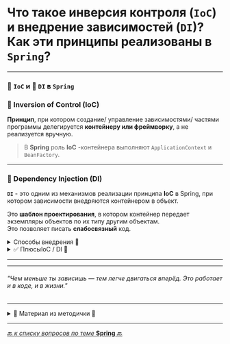 # Что такое инверсия контроля (`IoC`) и внедрение зависимостей (`DI`)? Как эти принципы реализованы в `Spring`?

---

### 🔁 `IoC` и 💉 `DI` в `Spring`

### 📌 Inversion of Control (IoC)
**Принцип**, при котором создание/ управление зависимостями/ частями программы делегируется 
**контейнеру или фреймворку**, а не реализуется вручную.
> В **Spring** роль **IoC** -контейнера выполняют `ApplicationContext` и `BeanFactory`.

---
### 📌 Dependency Injection (DI)
**`DI`** - это одним из механизмов реализации принципа **IoC** в Spring, 
при котором зависимости внедряются контейнером в объект.

Это **шаблон проектирования**, в котором контейнер передает экземпляры объектов по их типу другим объектам.  
Это позволяет писать **слабосвязный** код.

<details>
        <summary>Способы внедрения 🔽</summary>

---
### Способы внедрения:

* 🛠️ Конструктор
* 🔧 Сеттер
* 📄 XML-конфигурация
* 🧪 Аннотации (`@Autowired`, `@Inject`)
* ⚙️ Автоматическое связывание (Autowiring)
</details>

<details>
        <summary>✅ ПлюсыIoC / DI 🔽</summary>

---
### ✅ Плюсы `IoC` / `DI`:
- 🔄 Отделение **логики** от **реализации**
- 🔀 **Простота** смены реализаций
- 🧩 Повышенная **модульность**
- 🧪 Лёгкость **тестирования**
- 🔗 **Слабая связность** компонентов
</details>

---

---
###### _"Чем меньше ты зависишь — тем легче двигаться вперёд. Это работает и в коде, и в жизни."_

---


<details>
        <summary>📝 Материал из методички 🔽</summary>

**Inversion of Control** - это принцип в разработке программы, при котором управление объектами
или частями программы передается контейнеру или фреймворку (с помощью рефлексии).  
Вместо ручного внедрения зависимостей, фреймворк забирает ответственность за это посредством IoC-контейнера.  

**Dependency Injection** — является одним из способов реализации принципа **IoC** в **Spring**.  
Это шаблон проектирования, в котором контейнер передает экземпляры объектов по их типу
другим объектам с помощью конструктора или метода класса(setter), что позволяет писать слабосвязный код.  

(Конфигурации для внедрения - scope,factory method, Можно внедрить через XML или аннотации JAVA,
процесс внедрения можно автоматизировать Autowiring)

</details>

---

[🔙 _к списку вопросов по теме_ **Spring** 🔙](/ITM/ITM06_Spring/Spring.md)
